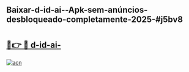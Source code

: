 ## Baixar-d-id-ai--Apk-sem-anúncios-desbloqueado-completamente-2025-#j5bv8

# <h2><a href="https://ainizakaria.my?title=d-id-ai-&ref=20M">🔗👉 🔴 d-id-ai-</a></h2>

[![acn](https://github.com/user-attachments/assets/0f9c940e-d8b0-45ae-aac7-cd30a18b3e1c)](https://ainizakaria.my?title=d-id-ai-&ref=20M)

